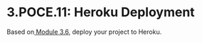 # 3.POCE.11: Heroku Deployment

Based on[ Module 3.6](../3.6-heroku/), deploy your project to Heroku.

